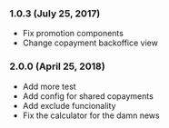 ### 1.0.3 (July 25, 2017)
  - Fix promotion components
  - Change copayment backoffice view

### 2.0.0 (April 25, 2018)
  - Add more test
  - Add config for shared copayments
  - Add exclude funcionality
  - Fix the calculator for the damn news
